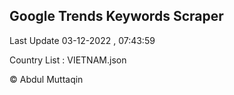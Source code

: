 

## Google Trends Keywords Scraper 
 
Last Update 03-12-2022 , 07:43:59

Country List :
VIETNAM.json



© Abdul Muttaqin 
